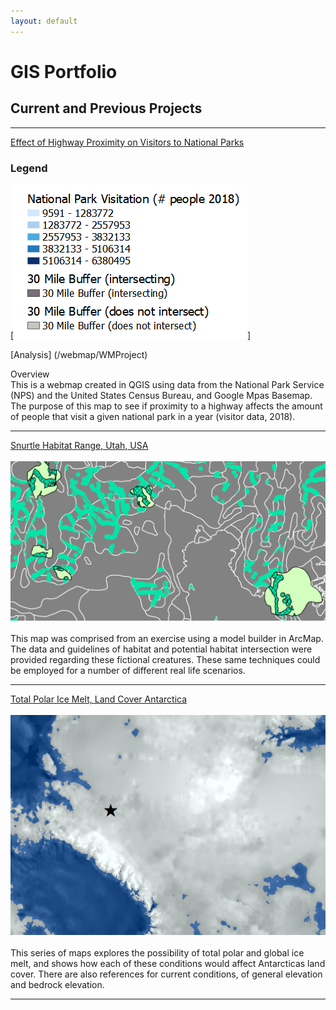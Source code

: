 ```yaml
---
layout: default
---
```


# GIS Portfolio
## Current and Previous Projects
---
 [Effect of Highway Proximity on Visitors to National Parks](https://sophiepeet.github.io/webmap/qgis2web_2020_02_19-11_29_49_299210/index.html)
 
 
 ### Legend <br>
 [<img src="images/WebMapLegend.png?raw=true"/>]<br>
 
 [Analysis] (/webmap/WMProject)<br>
 
 Overview<br>
This is a webmap created in QGIS using data from the National Park Service (NPS) and the United States Census Bureau, and Google Mpas Basemap. The purpose of this map to see if proximity to a highway affects the amount of people that visit a given national park in a year (visitor data, 2018).
 
 
---
[Snurtle Habitat Range, Utah, USA](/projects/project1) <br><br>
[<img src="images/map1_ofawesomeness.png?raw=true"/>](projects/Lab6_Part2.pdf) <br><br>
This map was comprised from an exercise using a model builder in ArcMap. The data and guidelines of habitat and potential habitat intersection were provided regarding these fictional creatures. These same techniques could be employed for a number of different real life scenarios.

---

[Total Polar Ice Melt, Land Cover Antarctica](projects/project2)<br><br>
[<img src="images/map2_antarctica.png?raw=true"/>](projects/AntarcticaMaps.pdf) <br><br>
This series of maps explores the possibility of total polar and global ice melt, and shows how each of these conditions would affect Antarcticas land cover. There are also references for current conditions, of general elevation and bedrock elevation.

---

